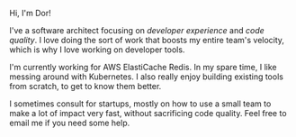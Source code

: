 Hi, I'm Dor!

I've a software architect focusing on _developer experience_ and _code quality_.
I love doing the sort of work that boosts my entire team's velocity, which is why I love working on developer tools.

I'm currently working for AWS ElastiCache Redis.
In my spare time, I like messing around with Kubernetes.
I also really enjoy building existing tools from scratch, to get to know them better. 

I sometimes consult for startups, mostly on how to use a small team to make a lot of impact very fast, without sacrificing code quality.
Feel free to email me if you need some help.
